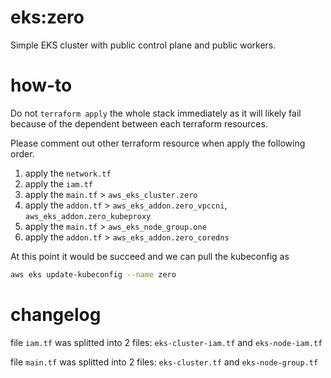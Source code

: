 # eks:zero

Simple EKS cluster with public control plane and public workers.

# how-to

Do not `terraform apply` the whole stack immediately as it will likely fail because of the dependent between each terraform resources.

Please comment out other terraform resource when apply the following order.

1. apply the `network.tf`
2. apply the `iam.tf`
3. apply the `main.tf` > `aws_eks_cluster.zero`
4. apply the `addon.tf` > `aws_eks_addon.zero_vpccni`, `aws_eks_addon.zero_kubeproxy`
5. apply the `main.tf` > `aws_eks_node_group.one`
6. apply the `addon.tf` > `aws_eks_addon.zero_coredns`

At this point it would be succeed and we can pull the kubeconfig as

```bash
aws eks update-kubeconfig --name zero
```

# changelog

file `iam.tf` was splitted into 2 files: `eks-cluster-iam.tf` and `eks-node-iam.tf`

file `main.tf` was splitted into 2 files: `eks-cluster.tf` and `eks-node-group.tf`